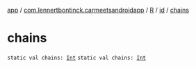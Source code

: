 [app](../../../index.md) / [com.lennertbontinck.carmeetsandroidapp](../../index.md) / [R](../index.md) / [id](index.md) / [chains](./chains.md)

# chains

`static val chains: `[`Int`](https://kotlinlang.org/api/latest/jvm/stdlib/kotlin/-int/index.html)
`static val chains: `[`Int`](https://kotlinlang.org/api/latest/jvm/stdlib/kotlin/-int/index.html)